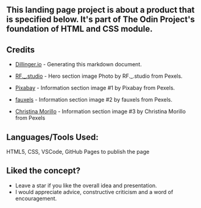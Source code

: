 ## This landing page project is about a product that is specified below. It's part of The Odin Project's foundation of HTML and CSS module.
## Credits

- [Dillinger.io](https://dillinger.io/) - Generating this markdown document.

- [RF._.studio](https://www.pexels.com/photo/crop-african-american-student-studying-craters-of-moon-on-tablet-at-observatory-3825569/) - Hero section image Photo by RF._.studio from Pexels.
- [Pixabay](https://www.pexels.com/photo/low-angle-view-of-lighting-equipment-on-shelf-257904/) - Information section image #1 by Pixabay from Pexels.

- [fauxels](https://www.pexels.com/photo/group-of-person-sitting-indoors-3184306/) - Information section image #2 by fauxels from Pexels.

- [Christina Morillo](https://www.pexels.com/photo/black-and-silver-laptop-computer-on-round-brown-wooden-table-1181243/) - Information section image #3 by Christina Morillo from Pexels

## Languages/Tools Used:
HTML5, CSS, VSCode, GitHub Pages to publish the page

## Liked the concept?
- Leave a star if you like the overall idea and presentation.
- I would appreciate advice, constructive criticism and a word of encouragement.

